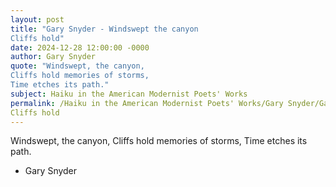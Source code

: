 ```yaml
---
layout: post
title: "Gary Snyder - Windswept the canyon
Cliffs hold"
date: 2024-12-28 12:00:00 -0000
author: Gary Snyder
quote: "Windswept, the canyon,
Cliffs hold memories of storms,
Time etches its path."
subject: Haiku in the American Modernist Poets' Works
permalink: /Haiku in the American Modernist Poets' Works/Gary Snyder/Gary Snyder - Windswept the canyon
Cliffs hold
---
```


Windswept, the canyon,
Cliffs hold memories of storms,
Time etches its path.

- Gary Snyder
